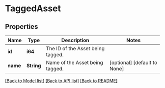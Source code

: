 # TaggedAsset

## Properties
Name | Type | Description | Notes
------------ | ------------- | ------------- | -------------
**id** | **i64** | The ID of the Asset being tagged. | 
**name** | **String** | Name of the Asset being tagged. | [optional] [default to None]

[[Back to Model list]](../README.md#documentation-for-models) [[Back to API list]](../README.md#documentation-for-api-endpoints) [[Back to README]](../README.md)


